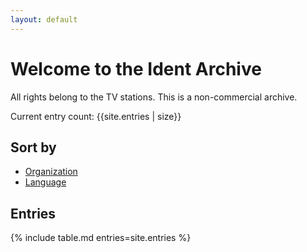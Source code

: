 ```yaml
---
layout: default
---
```

# Welcome to the Ident Archive

All rights belong to the TV stations. This is a non-commercial archive.

Current entry count: {{site.entries | size}}

## Sort by

* [Organization](/categories/org/)
* [Language](/categories/language/)

## Entries

{% include table.md entries=site.entries %}